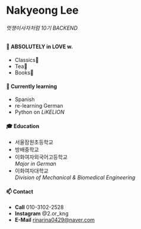 # Nakyeong Lee
###### 멋쟁이사자처럼 10기 BACKEND

#### 💞️ ABSOLUTELY in LOVE w.
- Classics🎼    
- Tea🍵   
- Books📖

#### 🌱 Currently learning
- Spanish
- re-learning German
- Python on *LiKELION*

#### 🎓 Education
* 서울잠원초등학교
* 방배중학교
* 이화여자외국어고등학교   
      *Major in German*
* 이화여자대학교   
      *Division of Mechanical & Biomedical Engineering*

#### 📫 Contact
* **Call** 010-3102-2528
* **Instagram** @2.or_kng
* **E-Mail** rinarina0429@naver.com
